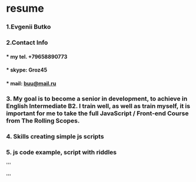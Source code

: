 # resume 
### 1.Evgenii Butko
### 2.Contact Info
#### * my tel. +79658890773
#### * skype: Groz45 
#### * mail: buu@mail.ru
### 3. My goal is to become a senior in development, to achieve in English Intermediate B2. I train well, as well as train myself, it is important for me to take the full JavaScript / Front-end Course from The Rolling Scopes.
### 4. Skills creating simple js scripts
### 5. js code example, script with riddles
'''<html charset utf-8>
<script>
	var name=(prompt("Hey, can we play some riddles? Write your name so I can handle it..."));
	var answer=(0);
	var riddles=(prompt(name+" What has a face and two hands but no arms or legs?"));
 if ((riddles=="clock") || (riddles=="watches")){
 	answer=(answer+1);
 	alert(name+" Congratulations you have correctly guessed the riddle yet, click OK to continue))");
 } else
 	alert(name+" Unfortunately you have not solved the puzzle, to continue, click OK");

var riddles=(prompt(name+" Mary’s father has five daughters – Nana, Nene, Nini, Nono. What is the fifth daughter’s name?"));
 if (riddles=="Mary"){
 	answer=(answer+1);
 	alert(name+" Congratulations you have correctly guessed the riddle yet, click OK to continue))");
 } else
 	alert(name+" Unfortunately you have not solved the puzzle, to continue, click OK");


var riddles=(prompt(name+" I do not have wings, but I can fly. I don’t have eyes, but I can cry! What am I?"));
 if  ((riddles=="a cloud") || (riddles=="cloud")){
 	answer=(answer+1);
 	alert(name+" Congratulations you have correctly guessed the riddle yet, click OK to continue))");
 } else
 	alert(name+" Unfortunately you have not solved the puzzle, to continue, click OK");

var riddles=(prompt(name+" If I drink, I die. If I eat, I am fine. What am I?"));
 if  (riddles=="fire"){
 	answer=(answer+1);
 	alert(name+" Congratulations you have correctly guessed the riddle yet, click OK to continue))");
 } else
 	alert(name+" Unfortunately you have not solved the puzzle, to continue, click OK");

 var riddles=(prompt(name+" I can be thin or thick. I have a lot of pieces of paper. I usually have pictures, too. You can read me."));
 if  (riddles=="book"){
 	answer=(answer+1);
 	alert(name+" Congratulations you have correctly guessed the riddle yet, click OK to continue))");
 } else
 	alert(name+" Unfortunately you have not solved the puzzle, to continue, click OK");
 	alert(name+" you guessed riddles "+answer+" it was a pleasure to play with you!");
</script>'''